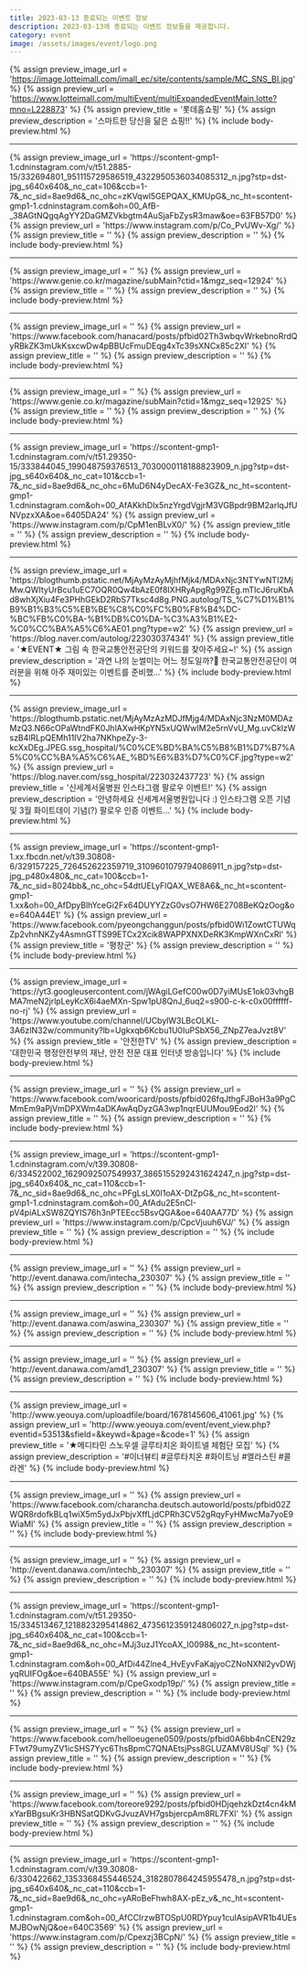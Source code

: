 ```yaml
---
title: 2023-03-13 종료되는 이벤트 정보
description: 2023-03-13에 종료되는 이벤트 정보들을 제공합니다.
category: event
image: /assets/images/event/logo.png
---
```

{% assign preview_image_url = 'https://image.lotteimall.com/imall_ec/site/contents/sample/MC_SNS_BI.jpg' %}
{% assign preview_url = 'https://www.lotteimall.com/multiEvent/multiExpandedEventMain.lotte?mno=L228873' %}
{% assign preview_title = '롯데홈쇼핑' %}
{% assign preview_description = '스마트한 당신을 닮은 쇼핑!!' %}
{% include body-preview.html %}
<hr>{% assign preview_image_url = 'https://scontent-gmp1-1.cdninstagram.com/v/t51.2885-15/332694801_951115729586519_4322950536034085312_n.jpg?stp=dst-jpg_s640x640&amp;_nc_cat=106&amp;ccb=1-7&amp;_nc_sid=8ae9d6&amp;_nc_ohc=zKVqwl5GEPQAX_KMUpG&amp;_nc_ht=scontent-gmp1-1.cdninstagram.com&amp;oh=00_AfB-_38AGtNQgqAgYY2DaGMZVkbgtm4AuSjaFbZysR3maw&amp;oe=63FB57D0' %}
{% assign preview_url = 'https://www.instagram.com/p/Co_PvUWv-Xg/' %}
{% assign preview_title = '' %}
{% assign preview_description = '' %}
{% include body-preview.html %}
<hr>{% assign preview_image_url = '' %}
{% assign preview_url = 'https://www.genie.co.kr/magazine/subMain?ctid=1&mgz_seq=12924' %}
{% assign preview_title = '' %}
{% assign preview_description = '' %}
{% include body-preview.html %}
<hr>{% assign preview_image_url = '' %}
{% assign preview_url = 'https://www.facebook.com/hanacard/posts/pfbid02Th3wbqvWrkebnoRrdQyRBkZK3mUkKsxcwDw4pBBUcFmuDEqg4xTc39sXNCx85c2Xl' %}
{% assign preview_title = '' %}
{% assign preview_description = '' %}
{% include body-preview.html %}
<hr>{% assign preview_image_url = '' %}
{% assign preview_url = 'https://www.genie.co.kr/magazine/subMain?ctid=1&mgz_seq=12925' %}
{% assign preview_title = '' %}
{% assign preview_description = '' %}
{% include body-preview.html %}
<hr>{% assign preview_image_url = 'https://scontent-gmp1-1.cdninstagram.com/v/t51.29350-15/333844045_199048759376513_7030000118188823909_n.jpg?stp=dst-jpg_s640x640&amp;_nc_cat=101&amp;ccb=1-7&amp;_nc_sid=8ae9d6&amp;_nc_ohc=6MuD6N4yDecAX-Fe3GZ&amp;_nc_ht=scontent-gmp1-1.cdninstagram.com&amp;oh=00_AfAKkhDlx5nzYrgdVgjrM3VGBpdr9BM2arlqJfUNVpzxXA&amp;oe=6405DA24' %}
{% assign preview_url = 'https://www.instagram.com/p/CpM1enBLvX0/' %}
{% assign preview_title = '' %}
{% assign preview_description = '' %}
{% include body-preview.html %}
<hr>{% assign preview_image_url = 'https://blogthumb.pstatic.net/MjAyMzAyMjhfMjk4/MDAxNjc3NTYwNTI2MjMw.QWItyUrBcu1uEC7OQR0Qw4bAzE0f8IXHRyApgRg99ZEg.mTIcJ6ruKbAd8whXjXiu4Fe3PHhGEkD2RbS7Tksc4d8g.PNG.autolog/TS_%C7%D1%B1%B9%B1%B3%C5%EB%BE%C8%C0%FC%B0%F8%B4%DC-%BC%FB%C0%BA-%B1%DB%C0%DA-%C3%A3%B1%E2-%C0%CC%BA%A5%C6%AE01.png?type=w2' %}
{% assign preview_url = 'https://blog.naver.com/autolog/223030374341' %}
{% assign preview_title = '★EVENT★ 그림 속 한국교통안전공단의 키워드를 찾아주세요~!' %}
{% assign preview_description = '과연 나의 눈썰미는 어느 정도일까?👀 한국교통안전공단이 여러분을 위해 아주 재미있는 이벤트를 준비했...' %}
{% include body-preview.html %}
<hr>{% assign preview_image_url = 'https://blogthumb.pstatic.net/MjAyMzAzMDJfMjg4/MDAxNjc3NzM0MDAzMzQ3.N66cOPaWtndFK0JhlAXwHKpYN5xUQWwIM2e5rnVvU_Mg.uvCklzWszB4lRLpQEMh11IV2ha7NKhpeZy-3-kcXxDEg.JPEG.ssg_hospital/%C0%CE%BD%BA%C5%B8%B1%D7%B7%A5%C0%CC%BA%A5%C6%AE_%BD%E6%B3%D7%C0%CF.jpg?type=w2' %}
{% assign preview_url = 'https://blog.naver.com/ssg_hospital/223032437723' %}
{% assign preview_title = '신세계서울병원 인스타그램 팔로우 이벤트!' %}
{% assign preview_description = '안녕하세요 신세계서울병원입니다 :) 인스타그램 오픈 기념 및 3월 화이트데이 기념(?) 팔로우 인증 이벤트...' %}
{% include body-preview.html %}
<hr>{% assign preview_image_url = 'https://scontent-gmp1-1.xx.fbcdn.net/v/t39.30808-6/329157225_726452622359719_3109601079794086911_n.jpg?stp=dst-jpg_p480x480&amp;_nc_cat=100&amp;ccb=1-7&amp;_nc_sid=8024bb&amp;_nc_ohc=54dtUELyFlQAX_WE8A6&amp;_nc_ht=scontent-gmp1-1.xx&amp;oh=00_AfDpyBlhYceGi2Fx64DUYYZzG0vsO7HW6E2708BeKQzOog&amp;oe=640A44E1' %}
{% assign preview_url = 'https://www.facebook.com/pyeongchanggun/posts/pfbid0Wi1ZowtCTUWqZp2vhnNKZy4AsmnGTTS99ETCx2Xcik8WAPPXNXDeRK3KmpWXnCxRl' %}
{% assign preview_title = '&#xd3c9;&#xcc3d;&#xad70;' %}
{% assign preview_description = '' %}
{% include body-preview.html %}
<hr>{% assign preview_image_url = 'https://yt3.googleusercontent.com/jWAgiLGefC00w0D7yiMUsE1ok03vhgBMA7meN2jrlpLeyKcX6i4aeMXn-Spw1pU8QnJ_6uq2=s900-c-k-c0x00ffffff-no-rj' %}
{% assign preview_url = 'https://www.youtube.com/channel/UCbylW3LBcOLKL-3A6zIN32w/community?lb=Ugkxqb6Kcbu1U0IuPSbX56_ZNpZ7eaJvzt8V' %}
{% assign preview_title = '안전한TV' %}
{% assign preview_description = '대한민국 행정안전부의 재난, 안전 전문 대표 인터넷 방송입니다' %}
{% include body-preview.html %}
<hr>{% assign preview_image_url = '' %}
{% assign preview_url = 'https://www.facebook.com/wooricard/posts/pfbid026fqJthgFJBoH3a9PgCMmEm9aPjVmDPXWm4aDKAwAqDyzGA3wp1nqrEUUMou9Eod2l' %}
{% assign preview_title = '' %}
{% assign preview_description = '' %}
{% include body-preview.html %}
<hr>{% assign preview_image_url = 'https://scontent-gmp1-1.cdninstagram.com/v/t39.30808-6/334522002_1629092507549937_3865155292431624247_n.jpg?stp=dst-jpg_s640x640&amp;_nc_cat=110&amp;ccb=1-7&amp;_nc_sid=8ae9d6&amp;_nc_ohc=PFgLsLX0I1oAX-DtZpG&amp;_nc_ht=scontent-gmp1-1.cdninstagram.com&amp;oh=00_AfAdu2E5nCI-pV4piALxSW8ZQYIS76h3nPTEEcc5BsvQGA&amp;oe=640AA77D' %}
{% assign preview_url = 'https://www.instagram.com/p/CpcVjuuh6VJ/' %}
{% assign preview_title = '' %}
{% assign preview_description = '' %}
{% include body-preview.html %}
<hr>{% assign preview_image_url = '' %}
{% assign preview_url = 'http://event.danawa.com/intecha_230307' %}
{% assign preview_title = '' %}
{% assign preview_description = '' %}
{% include body-preview.html %}
<hr>{% assign preview_image_url = '' %}
{% assign preview_url = 'http://event.danawa.com/aswina_230307' %}
{% assign preview_title = '' %}
{% assign preview_description = '' %}
{% include body-preview.html %}
<hr>{% assign preview_image_url = '' %}
{% assign preview_url = 'http://event.danawa.com/amd1_230307' %}
{% assign preview_title = '' %}
{% assign preview_description = '' %}
{% include body-preview.html %}
<hr>{% assign preview_image_url = 'http://www.yeouya.com/uploadfile/board/1678145606_41061.jpg' %}
{% assign preview_url = 'http://www.yeouya.com/event/event_view.php?eventid=53513&sfield=&keywd=&page=&code=1' %}
{% assign preview_title = '★메디타민 스노우셀 글루타치온 화이트넬 체험단 모집' %}
{% assign preview_description = '#이너뷰티 #글루타치온 #화이트닝 #엘라스틴 #콜라겐' %}
{% include body-preview.html %}
<hr>{% assign preview_image_url = '' %}
{% assign preview_url = 'https://www.facebook.com/charancha.deutsch.autoworld/posts/pfbid02ZWQR8rdofkBLq1wiX5m5ydJxPbjvXffLjdCPRh3CV52gRqyFyHMwcMa7yoE9WiaMl' %}
{% assign preview_title = '' %}
{% assign preview_description = '' %}
{% include body-preview.html %}
<hr>{% assign preview_image_url = '' %}
{% assign preview_url = 'http://event.danawa.com/intechb_230307' %}
{% assign preview_title = '' %}
{% assign preview_description = '' %}
{% include body-preview.html %}
<hr>{% assign preview_image_url = 'https://scontent-gmp1-1.cdninstagram.com/v/t51.29350-15/334513467_1218823295414862_4735612359124806027_n.jpg?stp=dst-jpg_s640x640&amp;_nc_cat=100&amp;ccb=1-7&amp;_nc_sid=8ae9d6&amp;_nc_ohc=MJj3uzJ1YcoAX_I0098&amp;_nc_ht=scontent-gmp1-1.cdninstagram.com&amp;oh=00_AfDi44Zlne4_HvEyvFaKajyoCZNoNXNl2yvDWjyqRUIFOg&amp;oe=640BA55E' %}
{% assign preview_url = 'https://www.instagram.com/p/CpeGxodp19p/' %}
{% assign preview_title = '' %}
{% assign preview_description = '' %}
{% include body-preview.html %}
<hr>{% assign preview_image_url = '' %}
{% assign preview_url = 'https://www.facebook.com/helloeugene0509/posts/pfbid0A6bb4nCEN29zFTwt79umyZV1icSHS7Yyc6ThsBpmC7QNAEtsjPss8GLUZAMV8USql' %}
{% assign preview_title = '' %}
{% assign preview_description = '' %}
{% include body-preview.html %}
<hr>{% assign preview_image_url = '' %}
{% assign preview_url = 'https://www.facebook.com/toreore9292/posts/pfbid0HDjqehzkDzt4cn4kMxYarBBgsuKr3HBNSatQDKvGJvuzAVH7gsbjercpAm8RL7FXl' %}
{% assign preview_title = '' %}
{% assign preview_description = '' %}
{% include body-preview.html %}
<hr>{% assign preview_image_url = 'https://scontent-gmp1-1.cdninstagram.com/v/t39.30808-6/330422662_1353368455446524_3182807864245955478_n.jpg?stp=dst-jpg_s640x640&amp;_nc_cat=110&amp;ccb=1-7&amp;_nc_sid=8ae9d6&amp;_nc_ohc=yARoBeFhwh8AX-pEz_v&amp;_nc_ht=scontent-gmp1-1.cdninstagram.com&amp;oh=00_AfCCIrzwBTOSpU0RDYpuy1cuIAsipAVR1b4UEsMJBOwNjQ&amp;oe=640C3569' %}
{% assign preview_url = 'https://www.instagram.com/p/Cpexzj3BCpN/' %}
{% assign preview_title = '' %}
{% assign preview_description = '' %}
{% include body-preview.html %}